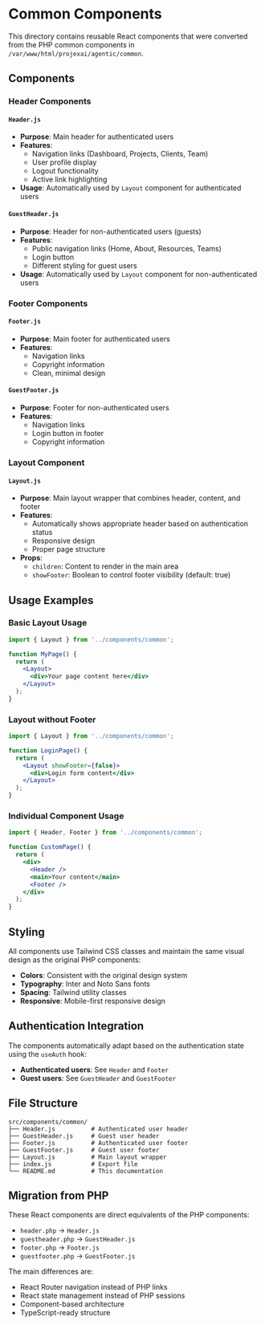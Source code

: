 # Common Components

This directory contains reusable React components that were converted from the PHP common components in `/var/www/html/projexai/agentic/common`.

## Components

### Header Components

#### `Header.js`
- **Purpose**: Main header for authenticated users
- **Features**: 
  - Navigation links (Dashboard, Projects, Clients, Team)
  - User profile display
  - Logout functionality
  - Active link highlighting
- **Usage**: Automatically used by `Layout` component for authenticated users

#### `GuestHeader.js`
- **Purpose**: Header for non-authenticated users (guests)
- **Features**:
  - Public navigation links (Home, About, Resources, Teams)
  - Login button
  - Different styling for guest users
- **Usage**: Automatically used by `Layout` component for non-authenticated users

### Footer Components

#### `Footer.js`
- **Purpose**: Main footer for authenticated users
- **Features**:
  - Navigation links
  - Copyright information
  - Clean, minimal design

#### `GuestFooter.js`
- **Purpose**: Footer for non-authenticated users
- **Features**:
  - Navigation links
  - Login button in footer
  - Copyright information

### Layout Component

#### `Layout.js`
- **Purpose**: Main layout wrapper that combines header, content, and footer
- **Features**:
  - Automatically shows appropriate header based on authentication status
  - Responsive design
  - Proper page structure
- **Props**:
  - `children`: Content to render in the main area
  - `showFooter`: Boolean to control footer visibility (default: true)

## Usage Examples

### Basic Layout Usage
```jsx
import { Layout } from '../components/common';

function MyPage() {
  return (
    <Layout>
      <div>Your page content here</div>
    </Layout>
  );
}
```

### Layout without Footer
```jsx
import { Layout } from '../components/common';

function LoginPage() {
  return (
    <Layout showFooter={false}>
      <div>Login form content</div>
    </Layout>
  );
}
```

### Individual Component Usage
```jsx
import { Header, Footer } from '../components/common';

function CustomPage() {
  return (
    <div>
      <Header />
      <main>Your content</main>
      <Footer />
    </div>
  );
}
```

## Styling

All components use Tailwind CSS classes and maintain the same visual design as the original PHP components:

- **Colors**: Consistent with the original design system
- **Typography**: Inter and Noto Sans fonts
- **Spacing**: Tailwind utility classes
- **Responsive**: Mobile-first responsive design

## Authentication Integration

The components automatically adapt based on the authentication state using the `useAuth` hook:

- **Authenticated users**: See `Header` and `Footer`
- **Guest users**: See `GuestHeader` and `GuestFooter`

## File Structure

```
src/components/common/
├── Header.js          # Authenticated user header
├── GuestHeader.js     # Guest user header
├── Footer.js          # Authenticated user footer
├── GuestFooter.js     # Guest user footer
├── Layout.js          # Main layout wrapper
├── index.js           # Export file
└── README.md          # This documentation
```

## Migration from PHP

These React components are direct equivalents of the PHP components:

- `header.php` → `Header.js`
- `guestheader.php` → `GuestHeader.js`
- `footer.php` → `Footer.js`
- `guestfooter.php` → `GuestFooter.js`

The main differences are:
- React Router navigation instead of PHP links
- React state management instead of PHP sessions
- Component-based architecture
- TypeScript-ready structure 